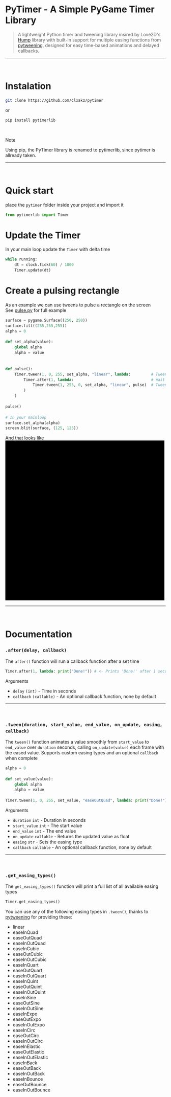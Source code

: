 # PyTimer - A Simple PyGame Timer Library
> A lightweight Python timer and tweening library insired by Love2D's [Hump](https://github.com/vrld/hump) library with built-in support for multiple easing functions from [pytweening](https://github.com/asweigart/pytweening), designed for easy time-based animations and delayed callbacks.

-----

<br/>

# Instalation
```bash
git clone https://github.com/clxakz/pytimer
```
or
```bash
pip install pytimerlib
```

<br/>

> [!NOTE]
> Using pip, the PyTimer library is renamed to pytimerlib, since pytimer is allready taken.

-----

<br/>

# Quick start
place the `pytimer` folder inside your project and import it
```python
from pytimerlib import Timer
```

# Update the Timer
In your main loop update the `Timer` with delta time
```python
while running:
    dt = clock.tick(60) / 1000
    Timer.update(dt)
```

# Create a pulsing rectangle
As an example we can use tweens to pulse a rectangle on the screen <br/>
See [pulse.py](https://github.com/clxakz/pytimer/blob/main/examples/pulse.py) for full example
```python
surface = pygame.Surface((250, 250))
surface.fill((255,255,255))
alpha = 0

def set_alpha(value):
    global alpha
    alpha = value


def pulse():
    Timer.tween(1, 0, 255, set_alpha, "linear", lambda:         # Tween from 0 to 255
        Timer.after(1, lambda:                                  # Wait 1 second
            Timer.tween(1, 255, 0, set_alpha, "linear", pulse)  # Tween from 255 to 0 and repeat pulse
        )
    )

pulse()

# In your mainloop
surface.set_alpha(alpha)
screen.blit(surface, (125, 125))
```

And that looks like <br/>
<img src="assets/demo.gif" alt="Alt text" width="500" />


-----

<br/>


# Documentation
### `.after(delay, callback)`
The `after()` function will run a callback function after a set time
```python
Timer.after(1, lambda: print("Done!")) # <- Prints 'Done!' after 1 second
```

Arguments
- `delay` `(int)` - Time in seconds
- `callback` `(callable)` - An optional callback function, none by default

-----

<br/>

### `.tween(duration, start_value, end_value, on_update, easing, callback)`
The `tween()` function animates a value smoothly from `start_value` to `end_value` over `duration` seconds, calling `on_update(value)` each frame with the eased value. Supports custom easing types and an optional `callback` when complete
```python
alpha = 0

def set_value(value):
    global alpha
    alpha = value

Timer.tween(1, 0, 255, set_value, "easeOutQuad", lambda: print("Done!")) # <- Smoothly animates alpha from 0 to 255 using the easeOutQuad easing type. Prints 'Done!' when finished.
```

Arguments
- `duration` `int` - Duration in seconds
- `start_value` `int` - The start value
- `end_value` `int` - The end value
- `on_update` `callable` - Returns the updated value as float
- `easing` `str` - Sets the easing type
- `callback` `callable` - An optional callback function, none by default

-----

<br/>

### `.get_easing_types()`
The `get_easing_types()` function will print a full list of all available easing types
```python
Timer.get_easing_types()
```

You can use any of the following easing types in `.tween()`, thanks to [pytweening](https://github.com/asweigart/pytweening) for providing these:
- linear
- easeInQuad
- easeOutQuad
- easeInOutQuad
- easeInCubic
- easeOutCubic
- easeInOutCubic
- easeInQuart
- easeOutQuart
- easeInOutQuart
- easeInQuint
- easeOutQuint
- easeInOutQuint
- easeInSine
- easeOutSine
- easeInOutSine
- easeInExpo
- easeOutExpo
- easeInOutExpo
- easeInCirc
- easeOutCirc
- easeInOutCirc
- easeInElastic
- easeOutElastic
- easeInOutElastic
- easeInBack
- easeOutBack
- easeInOutBack
- easeInBounce
- easeOutBounce
- easeInOutBounce